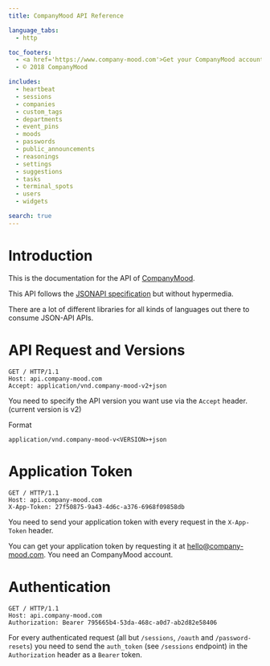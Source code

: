 ```yaml
---
title: CompanyMood API Reference

language_tabs:
  - http

toc_footers:
  - <a href='https://www.company-mood.com'>Get your CompanyMood account now</a>
  - © 2018 CompanyMood

includes:
  - heartbeat
  - sessions
  - companies
  - custom_tags
  - departments
  - event_pins
  - moods
  - passwords
  - public_announcements
  - reasonings
  - settings
  - suggestions
  - tasks
  - terminal_spots
  - users
  - widgets

search: true
---
```


# Introduction

This is the documentation for the API of
[CompanyMood](https://www.company-mood.com).

This API follows the [JSONAPI specification](http://jsonapi.org/format/) but without hypermedia.

There are a lot of different libraries for all kinds of languages out there to consume JSON-API APIs.

# API Request and Versions

```http
GET / HTTP/1.1
Host: api.company-mood.com
Accept: application/vnd.company-mood-v2+json
```

You need to specify the API version you want use via the `Accept`
header. (current version is v2)

Format

`application/vnd.company-mood-v<VERSION>+json`

# Application Token

```http
GET / HTTP/1.1
Host: api.company-mood.com
X-App-Token: 27f50875-9a43-4d6c-a376-6968f09858db
```

You need to send your application token with every request in the
`X-App-Token` header.

<aside class="notice">
You can get your application token by requesting it at <a href="mailto:hello@company-mood.com">hello@company-mood.com</a>.
You need an CompanyMood account.
</aside>


# Authentication

```http
GET / HTTP/1.1
Host: api.company-mood.com
Authorization: Bearer 795665b4-53da-468c-a0d7-ab2d82e58406
```

For every authenticated request (all but `/sessions`, `/oauth` and `/password-resets`) you need to send the `auth_token` (see `/sessions` endpoint) in the `Authorization` header as a `Bearer` token.
